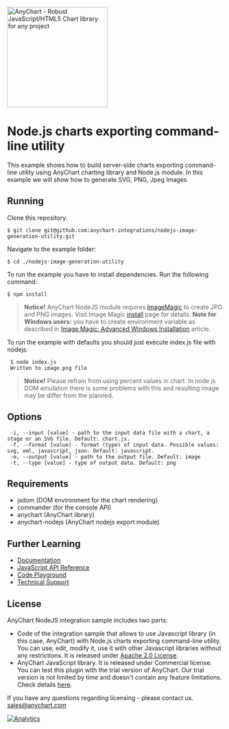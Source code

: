 [<img src="https://cdn.anychart.com/images/logo-transparent-segoe.png?2" width="234px" alt="AnyChart - Robust JavaScript/HTML5 Chart library for any project">](https://anychart.com)
# Node.js charts exporting command-line utility
This example shows how to build server-side charts exporting command-line utility using AnyChart charting library and Node.js module. In this example we will show how to generate SVG, PNG, Jpeg Images.

## Running
Clone this repository:
```
$ git clone git@github.com:anychart-integrations/nodejs-image-generation-utility.git
```
Navigate to the example folder:
```
$ cd ./nodejs-image-generation-utility
```
To run the example you have to install dependencies. Run the following command:
```
$ npm install
```
> **Notice!**
> AnyChart NodeJS module requires [ImageMagic](https://www.imagemagick.org) to create JPG and PNG images.
Visit Image Magic [install](https://www.imagemagick.org/script/index.php) page for details.
**Note for Windows users:** you have to create environment variable as described in [Image Magic: Advanced Windows Installation](https://www.imagemagick.org/script/advanced-windows-installation.php) article.

To run the example with defaults you should just execute index.js file with nodejs: 
```
 $ node index.js 
 Written to image.png file
```
> **Notice!**
> Please refrain from using percent values in chart. In node js DOM emulation there is some problems with this and resulting image may be differ from the planned.

## Options
```
 -i, --input [value] - path to the input data file with a chart, a stage or an SVG file. Default: chart.js.
 -f, --format [value] - format (type) of input data. Possible values: svg, xml, javascript, json. Default: javascript.
 -o, --output [value] - path to the output file. Default: image
 -t, --type [value] - type of output data. Default: png
```

## Requirements
* jsdom (DOM environment for the chart rendering)
* commander (for the console API)
* anychart (AnyChart library)
* anychart-nodejs (AnyChart nodejs export module)

## Further Learning
* [Documentation](https://docs.anychart.com)
* [JavaScript API Reference](https://api.anychart.com)
* [Code Playground](https://playground.anychart.com)
* [Technical Support](https://anychart.com/support)

## License
AnyChart NodeJS integration sample includes two parts:
- Code of the integration sample that allows to use Javascript library (in this case, AnyChart) with Node.js charts exporting command-line utility. You can use, edit, modify it, use it with other Javascript libraries without any restrictions. It is released under [Apache 2.0 License](https://github.com/anychart-integrations/nodejs-image-generation-utility/blob/master/LICENSE).
- AnyChart JavaScript library. It is released under Commercial license. You can test this plugin with the trial version of AnyChart. Our trial version is not limited by time and doesn't contain any feature limitations. Check details [here](https://www.anychart.com/buy/).

If you have any questions regarding licensing - please contact us. <sales@anychart.com>

[![Analytics](https://ga-beacon.appspot.com/UA-228820-4/Integrations/nodejs-image-generation-utility?pixel&useReferer)](https://github.com/igrigorik/ga-beacon)
